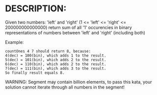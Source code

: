 # DESCRIPTION:

Given two numbers: 'left' and 'right' (1 <= 'left' <= 'right' <= 200000000000000) return sum of all '1' occurencies in binary representations of numbers between 'left' and 'right' (including both)

Example:

    countOnes 4 7 should return 8, because:
    4(dec) = 100(bin), which adds 1 to the result.
    5(dec) = 101(bin), which adds 2 to the result.
    6(dec) = 110(bin), which adds 2 to the result.
    7(dec) = 111(bin), which adds 3 to the result.
    So finally result equals 8.

WARNING: Segment may contain billion elements, to pass this kata, your solution cannot iterate through all numbers in the segment!
